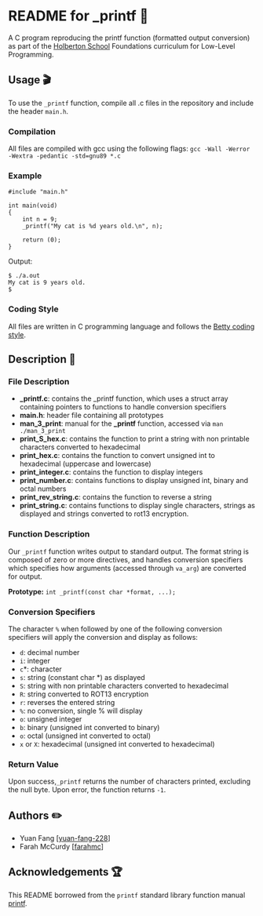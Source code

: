 # README for _printf :page_with_curl:

A C program reproducing the printf function (formatted output conversion) as
part of the [Holberton School](https://holbertonschool.com.au/) Foundations
curriculum for Low-Level Programming.

## Usage :clapper:
To use the `_printf` function, compile all .c files in the repository and
include the header `main.h`.

### Compilation
All files are compiled with gcc using the following flags:
`gcc -Wall -Werror -Wextra -pedantic -std=gnu89 *.c`

### Example
```
#include "main.h"

int main(void)
{
	int n = 9;
	_printf("My cat is %d years old.\n", n);

	return (0);
}
```

Output:
```
$ ./a.out
My cat is 9 years old.
$
```

### Coding Style
All files are written in C programming language and follows the
[Betty coding style](https://github.com/holbertonschool/Betty/wiki).

## Description :open_book:
### File Description
- **_printf.c**: contains the _printf function, which uses a struct array
containing pointers to functions to handle conversion specifiers
- **main.h**: header file containing all prototypes
- **man_3_print**: manual for the **_printf** function, accessed via
`man ./man_3_print`
- **print_S_hex.c**: contains the function to print a string with non printable
characters converted to hexadecimal
- **print_hex.c**: contains the function to convert unsigned int to hexadecimal
(uppercase and lowercase)
- **print_integer.c**: contains the function to display integers
- **print_number.c**: contains functions to display unsigned int, binary and
octal numbers
- **print_rev_string.c**: contains the function to reverse a string
- **print_string.c**: contains functions to display single characters,
strings as displayed and strings converted to rot13 encryption.

### Function Description
Our `_printf` function writes output to standard output. The format string
is composed of zero or more directives, and handles conversion specifiers
which specifies how arguments (accessed through `va_arg`)  are converted for
output.

**Prototype:** `int _printf(const char *format, ...);`

### Conversion Specifiers
The character `%` when followed by one of the following conversion specifiers
will apply the conversion and display as follows:
- `d`: decimal number
- `i`: integer
- `c`*: character
- `s`: string (constant char *) as displayed
- `S`: string with non printable characters converted to hexadecimal
- `R`: string converted to ROT13 encryption
- `r`: reverses the entered string
- `%`: no conversion, single % will display
- `o`: unsigned integer
- `b`: binary (unsigned int converted to binary)
- `o`: octal (unsigned int converted to octal)
- `x` or `X`: hexadecimal (unsigned int converted to hexadecimal)

### Return Value
Upon success,`_printf` returns the number of characters printed, excluding
the null byte. Upon error, the function returns `-1`.

## Authors :pencil2:
- Yuan Fang [[yuan-fang-228](https://github.com/yuan-fang-228)]
- Farah McCurdy [[farahmc](https://github.com/farahmc)]

## Acknowledgements :trophy:
This README borrowed from the `printf` standard library function manual
[printf](https://linux.die.net/man/3/printf).
